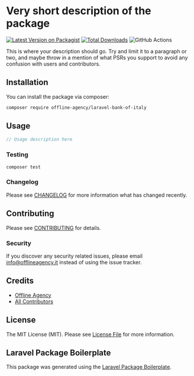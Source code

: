 # Very short description of the package

[![Latest Version on Packagist](https://img.shields.io/packagist/v/offline-agency/laravel-bank-of-italy.svg?style=flat-square)](https://packagist.org/packages/offline-agency/laravel-bank-of-italy)
[![Total Downloads](https://img.shields.io/packagist/dt/offline-agency/laravel-bank-of-italy.svg?style=flat-square)](https://packagist.org/packages/offline-agency/laravel-bank-of-italy)
![GitHub Actions](https://github.com/offline-agency/laravel-bank-of-italy/actions/workflows/main.yml/badge.svg)

This is where your description should go. Try and limit it to a paragraph or two, and maybe throw in a mention of what PSRs you support to avoid any confusion with users and contributors.

## Installation

You can install the package via composer:

```bash
composer require offline-agency/laravel-bank-of-italy
```

## Usage

```php
// Usage description here
```

### Testing

```bash
composer test
```

### Changelog

Please see [CHANGELOG](CHANGELOG.md) for more information what has changed recently.

## Contributing

Please see [CONTRIBUTING](CONTRIBUTING.md) for details.

### Security

If you discover any security related issues, please email info@offlineagency.it instead of using the issue tracker.

## Credits

-   [Offline Agency](https://github.com/offline-agency)
-   [All Contributors](../../contributors)

## License

The MIT License (MIT). Please see [License File](LICENSE.md) for more information.

## Laravel Package Boilerplate

This package was generated using the [Laravel Package Boilerplate](https://laravelpackageboilerplate.com).
